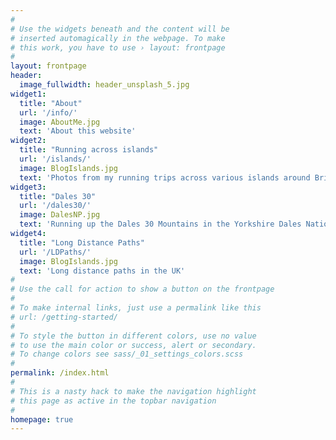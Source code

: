 ```yaml
---
#
# Use the widgets beneath and the content will be
# inserted automagically in the webpage. To make
# this work, you have to use › layout: frontpage
#
layout: frontpage
header:
  image_fullwidth: header_unsplash_5.jpg
widget1:
  title: "About"
  url: '/info/'
  image: AboutMe.jpg
  text: 'About this website'
widget2:
  title: "Running across islands"
  url: '/islands/'
  image: BlogIslands.jpg
  text: 'Photos from my running trips across various islands around Britain.'
widget3:
  title: "Dales 30"
  url: '/dales30/'
  image: DalesNP.jpg
  text: 'Running up the Dales 30 Mountains in the Yorkshire Dales National Park.'
widget4:
  title: "Long Distance Paths"
  url: '/LDPaths/'
  image: BlogIslands.jpg
  text: 'Long distance paths in the UK'
#
# Use the call for action to show a button on the frontpage
#
# To make internal links, just use a permalink like this
# url: /getting-started/
#
# To style the button in different colors, use no value
# to use the main color or success, alert or secondary.
# To change colors see sass/_01_settings_colors.scss
#
permalink: /index.html
#
# This is a nasty hack to make the navigation highlight
# this page as active in the topbar navigation
#
homepage: true
---
```


